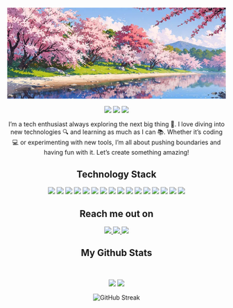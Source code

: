 

<p align="center">
 
 <img src="https://github.com/MyoHsat27/MyoHsat27/blob/main/images/bg2.webp"/> 

</p>


<p align="center">
 
 <img src="https://badges.pufler.dev/visits/MyoHsat27/MyoHsat27"/> 
 <img src="https://badges.pufler.dev/repos/MyoHsat27"/>
 <img src="https://badges.pufler.dev/commits/monthly/MyoHsat27" />

</p>

 <p align="center">
I’m a tech enthusiast always exploring the next big thing 🚀. I love diving into new technologies 🔍 and learning as much as I can 📚. Whether it’s coding 💻 or experimenting with new tools, I’m all about pushing boundaries and having fun with it. Let’s create something amazing!
</p>  

<h2 align="center">Technology Stack</h2>

<p align="center">
<img src="https://img.shields.io/badge/-HTML5-E34F26?style=flat-square&logo=html5&logoColor=white"/>
<img src="https://img.shields.io/badge/-CSS3-1572B6?style=flat-square&logo=css3"/>
<img src="https://img.shields.io/badge/php-%23777BB4.svg?&logo=php&logoColor=white"/>
<img src="https://img.shields.io/badge/Laravel-black?style=flat-square&logo=laravel"/>
<img src="https://img.shields.io/badge/-JavaScript-black?style=flat-square&logo=javascript"/>
<img src="https://img.shields.io/badge/TypeScript-3178C6?logo=typescript&logoColor=fff"/>
<img src="https://img.shields.io/badge/-Nodejs-black?style=flat-square&logo=Node.js"/>
<img src="https://img.shields.io/badge/Express.js-%23404d59.svg?logo=express&logoColor=%2361DAFB"/>
<img src="https://img.shields.io/badge/Vue.js-4FC08D?logo=vuedotjs&logoColor=fff"/>
<img src="https://img.shields.io/badge/Nuxt.js-002E3B?logo=nuxtdotjs&logoColor=#00DC82"/>
<img src="https://img.shields.io/badge/-React-black?style=flat-square&logo=react"/>
<img src="https://img.shields.io/badge/Next.js-black?logo=next.js&logoColor=white"/>
<img src="https://img.shields.io/badge/-MongoDB-black?style=flat-square&logo=mongodb"/>
<img src="https://img.shields.io/badge/-MySQL-black?style=flat-square&logo=mysql"/>
<img src="https://img.shields.io/badge/-Git-black?style=flat-square&logo=git"/>
<img src="https://img.shields.io/badge/-GitHub-black?style=flat-square&logo=github"/>
</p>

<h2 align="center">Reach me out on</h2>

<p align="center">
<a href="mailto: hsatmyo@gmail.com">
 <img src="https://img.shields.io/badge/Gmail-D14836?logo=gmail&logoColor=white&link=mailto:hsatmyo@gmail.com"/>
</a>
<a href="https://www.linkedin.com/in/myo-hsat-nanda-242108289/">
 <img src="https://img.shields.io/badge/Linkedin-%230077B5.svg?logo=linkedin&logoColor=white&link=https://www.linkedin.com/in/myo-hsat-nanda-242108289/"/>
</a>
 <a href="https://www.facebook.com/myo.hsat.16">
 <img src="https://img.shields.io/badge/Facebook-%231877F2.svg?logo=Facebook&logoColor=white&link=https://www.facebook.com/myo.hsat.16"/>
</a>
</p>


<h2 align="center">
  My Github Stats
</h2>
 
<br>

<p align = "center">
  <img  src = "https://github-readme-stats.vercel.app/api?username=MyoHsat27&show_icons=true&theme=tokyonight&line_height=27">
  <img src = "https://github-readme-stats.vercel.app/api/top-langs/?username=MyoHsat27&theme=tokyonight">
</p>

<p align = "center"><img src="https://github-readme-streak-stats.herokuapp.com?user=MyoHsat27&theme=tokyonight&show_icons=true&locale=en&layout=compact&line_height=0" alt="GitHub Streak" />
</p> 

